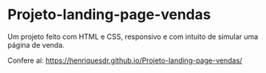 # Projeto-landing-page-vendas
Um projeto feito com HTML e CSS, responsivo e com intuito de simular uma página de venda.

Confere aí:
https://henriquesdr.github.io/Projeto-landing-page-vendas/

